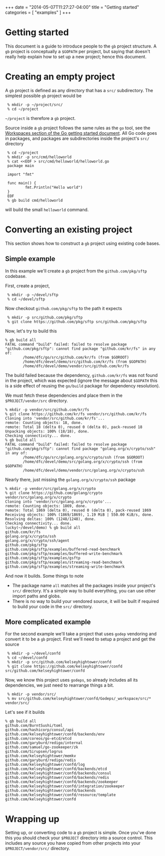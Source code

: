 +++
date        = "2014-05-07T11:27:27-04:00"
title       = "Getting started"
categories  = [ "examples" ]
+++

# Getting started

This document is a guide to introduce people to the `gb` project structure. A `gb` project is conceptually a `$GOPATH` per project, but saying that doesn't really help explain how to set up a new project; hence this document.

# Creating an empty project

A `gb` project is defined as any directory that has a `src/` subdirectory. The simplest possible `gb` project would be

     % mkdir -p ~/project/src/
     % cd ~/project

`~/project` is therefore a `gb` project.

Source inside a `gb` project follows the same rules as the `go` tool, see the [Workspaces section of the Go getting started document](https://golang.org/doc/code.html#Workspaces). All Go code goes in packages, and packages are subdirectories inside the project's `src/` directory

     % cd ~/project
     % mkdir -p src/cmd/helloworld
     % cat <<EOF > src/cmd/helloworld/helloworld.go
     package main
     
     import "fmt"
      
     func main() {
             fmt.Println("Hello world")
     }
     EOF
     % gb build cmd/helloworld

will build the small `helloworld` command.

# Converting an existing project

This section shows how to construct a `gb` project using existing code bases.

## Simple example

In this example we'll create a `gb` project from the `github.com/pkg/sftp` codebase. 

First, create a project,

     % mkdir -p ~/devel/sftp
     % cd ~/devel/sftp

Now checkout `github.com/pkg/sftp` to the path it expects

     % mkdir -p src/github.com/pkg/sftp
     % git clone https://github.com/pkg/sftp src/github.com/pkg/sftp

Now, let's try to build this

```
% gb build all
FATAL command "build" failed: failed to resolve package "github.com/pkg/sftp": cannot find package "github.com/kr/fs" in any of:
        /home/dfc/go/src/github.com/kr/fs (from $GOROOT)
        /home/dfc/devel/demo/src/github.com/kr/fs (from $GOPATH)
        /home/dfc/devel/demo/vendor/src/github.com/kr/fs
```
The build failed because the dependency, `github.com/kr/fs` was not found in the project, which was expected (ignore the message about `$GOPATH` this is a side effect of reusing the `go/build` package for dependency resolution).

We must fetch these dependencies and place them in the `$PROJECT/vendor/src` directory. 
```
% mkdir -p vendor/src/github.com/kr/fs
% git clone https://github.com/kr/fs vendor/src/github.com/kr/fs
Cloning into 'vendor/src/github.com/kr/fs'...
remote: Counting objects: 18, done.
remote: Total 18 (delta 0), reused 0 (delta 0), pack-reused 18
Unpacking objects: 100% (18/18), done.
Checking connectivity... done.
% gb build all
FATAL command "build" failed: failed to resolve package "github.com/pkg/sftp": cannot find package "golang.org/x/crypto/ssh" in any of:
        /home/dfc/go/src/golang.org/x/crypto/ssh (from $GOROOT)
        /home/dfc/devel/demo/src/golang.org/x/crypto/ssh (from $GOPATH)
        /home/dfc/devel/demo/vendor/src/golang.org/x/crypto/ssh
```
Nearly there, just missing the `golang.org/x/crypto/ssh` package
```
% mkdir -p vendor/src/golang.org/x/crypto
% git clone https://github.com/golang/crypto vendor/src/golang.org/x/crypto
Cloning into 'vendor/src/golang.org/x/crypto'...
remote: Counting objects: 1869, done.
remote: Total 1869 (delta 0), reused 0 (delta 0), pack-reused 1869
Receiving objects: 100% (1869/1869), 1.19 MiB | 550.00 KiB/s, done.
Resolving deltas: 100% (1248/1248), done.
Checking connectivity... done.
lucky(~/devel/demo) % gb build all
github.com/kr/fs
golang.org/x/crypto/ssh
golang.org/x/crypto/ssh/agent
github.com/pkg/sftp
github.com/pkg/sftp/examples/buffered-read-benchmark
github.com/pkg/sftp/examples/buffered-write-benchmark
github.com/pkg/sftp/examples/gsftp
github.com/pkg/sftp/examples/streaming-read-benchmark
github.com/pkg/sftp/examples/streaming-write-benchmark
```
And now it builds. Some things to note

- The package name `all` matches all the packages inside your project's `src/` directory. It's a simple way to build everything, you can use other import paths and globs.
- There is no way to build your vendored source, it will be built if required to build your code in the `src/` directory.

## More complicated example

For the second example we'll take a project that uses `godep` vendoring and convert it to be a `gb` project. First we'll need to setup a project and get the source

     % mkdir -p ~/devel/confd
     % cd ~/devel/confd
     % mkdir -p src/github.com/kelseyhightower/confd
     % git clone https://github.com/kelseyhightower/confd src/github.com/kelseyhightower/confd  

Now, we know this project uses `godeps`, so already includes all its dependencies, we just need to rearrange things a bit.
 
     % mkdir -p vendor/src/
     % mv src/github.com/kelseyhightower/confd/Godeps/_workspace/src/* vendor/src/

Let's see if it builds
```
% gb build all
github.com/BurntSushi/toml
github.com/hashicorp/consul/api
github.com/kelseyhightower/confd/backends/env
github.com/coreos/go-etcd/etcd
github.com/garyburd/redigo/internal
github.com/samuel/go-zookeeper/zk
github.com/Sirupsen/logrus
github.com/kelseyhightower/memkv
github.com/garyburd/redigo/redis
github.com/kelseyhightower/confd/log
github.com/kelseyhightower/confd/backends/etcd
github.com/kelseyhightower/confd/backends/consul
github.com/kelseyhightower/confd/backends/redis
github.com/kelseyhightower/confd/backends/zookeeper
github.com/kelseyhightower/confd/integration/zookeeper
github.com/kelseyhightower/confd/backends
github.com/kelseyhightower/confd/resource/template
github.com/kelseyhightower/confd
```

# Wrapping up

Setting up, or converting code to a `gb` project is simple. Once you've done this you should check your `$PROJECT` directory into a source control. This includes any source you have copied from other projects into your `$PROJECT/vendor/src/` directory.
